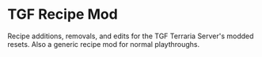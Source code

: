 # TGF Recipe Mod
Recipe additions, removals, and edits for the TGF Terraria Server's modded resets.
Also a generic recipe mod for normal playthroughs.

